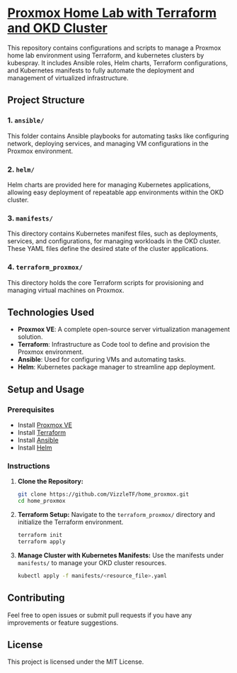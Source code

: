 # [Proxmox Home Lab with Terraform and OKD Cluster](https://github.com/VizzleTF/home_proxmox)

This repository contains configurations and scripts to manage a Proxmox home lab environment using Terraform, and kubernetes clusters by kubespray. It includes Ansible roles, Helm charts, Terraform configurations, and Kubernetes manifests to fully automate the deployment and management of virtualized infrastructure.

## Project Structure

### 1. `ansible/`
This folder contains Ansible playbooks for automating tasks like configuring network, deploying services, and managing VM configurations in the Proxmox environment.

### 2. `helm/`
Helm charts are provided here for managing Kubernetes applications, allowing easy deployment of repeatable app environments within the OKD cluster.

### 3. `manifests/`
This directory contains Kubernetes manifest files, such as deployments, services, and configurations, for managing workloads in the OKD cluster. These YAML files define the desired state of the cluster applications.

### 4. `terraform_proxmox/`
This directory holds the core Terraform scripts for provisioning and managing virtual machines on Proxmox.

## Technologies Used
- **Proxmox VE**: A complete open-source server virtualization management solution.
- **Terraform**: Infrastructure as Code tool to define and provision the Proxmox environment.
- **Ansible**: Used for configuring VMs and automating tasks.
- **Helm**: Kubernetes package manager to streamline app deployment.

## Setup and Usage

### Prerequisites
- Install [Proxmox VE](https://www.proxmox.com/en/proxmox-ve)
- Install [Terraform](https://www.terraform.io/)
- Install [Ansible](https://docs.ansible.com/ansible/latest/installation_guide/intro_installation.html)
- Install [Helm](https://helm.sh/docs/intro/install/)

### Instructions

1. **Clone the Repository:**
    ```bash
    git clone https://github.com/VizzleTF/home_proxmox.git
    cd home_proxmox
    ```

2. **Terraform Setup:**
   Navigate to the `terraform_proxmox/` directory and initialize the Terraform environment.
    ```bash
    terraform init
    terraform apply
    ```

3. **Manage Cluster with Kubernetes Manifests:**
   Use the manifests under `manifests/` to manage your OKD cluster resources.
    ```bash
    kubectl apply -f manifests/<resource_file>.yaml
    ```

## Contributing
Feel free to open issues or submit pull requests if you have any improvements or feature suggestions.

## License
This project is licensed under the MIT License.